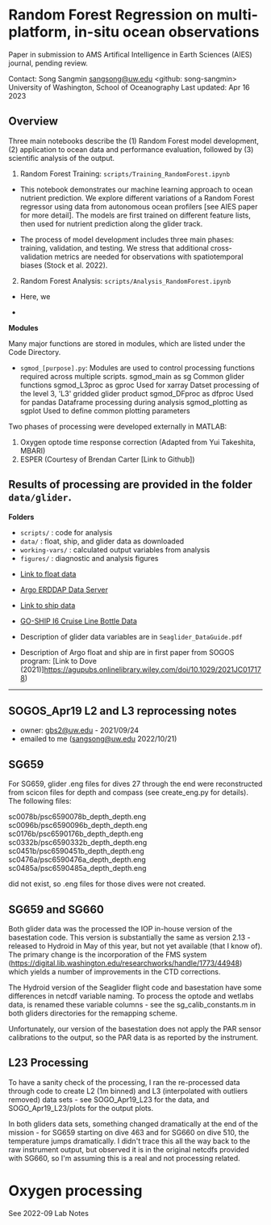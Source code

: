 # Random Forest Regression on multi-platform, in-situ ocean observations

Paper in submission to AMS Artifical Intelligence in Earth Sciences (AIES) journal, pending review. 

Contact: Song Sangmin <sangsong@uw.edu> <github: song-sangmin>
University of Washington, School of Oceanography
Last updated: Apr 16 2023

## Overview

Three main notebooks describe the (1) Random Forest model development, (2) application to ocean data and performance evaluation, followed by (3) scientific analysis of the output. 

1. Random Forest Training: `scripts/Training_RandomForest.ipynb`

- This notebook demonstrates our machine learning approach to ocean nutrient prediction. We explore different variations of a Random Forest regressor using data from autonomous ocean profilers [see AIES paper for more detail]. The models are first trained on different feature lists, then used for nutrient prediction along the glider track.

- The process of model development includes three main phases: training, validation, and testing. We stress that additional cross-validation metrics are needed for observations with spatiotemporal biases (Stock et al. 2022). 

2. Random Forest Analysis: `scripts/Analysis_RandomForest.ipynb`

- Here, we

- 

**Modules**

Many major functions are stored in modules, which are listed under the Code Directory.

- `sgmod_[purpose].py`: Modules are used to control processing functions required across multiple scripts.
                sgmod_main      as sg             Common glider functions
                sgmod_L3proc    as gproc          Used for xarray Datset processing of the level 3, 'L3' gridded glider product
                sgmod_DFproc    as dfproc         Used for pandas Dataframe processing during analysis
                sgmod_plotting  as sgplot         Used to define common plotting parameters

Two phases of processing were developed externally in MATLAB: 

1. Oxygen optode time response correction (Adapted from Yui Takeshita, MBARI)
2. ESPER (Courtesy of Brendan Carter [Link to Github])

Results of processing are provided in the folder `data/glider`.
---

**Folders**

- `scripts/` : code for analysis
- `data/` : float, ship, and glider data as downloaded
- `working-vars/` : calculated output variables from analysis
- `figures/` : diagnostic and analysis figures

<!-- 

Note* 
- To get to "standard" dec 23 version: (7 floats)
                        
                        Pull in larger argo file from float_processing.ipy

---
**Variable Naming Conventions**
    
*Satellite:*    
 
                fsle_backwards                  map of daily FSLE snapshots
                satellite_data                  adt, geo velocities, ssh anomalies 
*Glider:*    
 
                gp_659                          L3 dataset gridded on pressure
                gi_659                          L3 dataset gridded on isopycnals
                dav_659                         L3 dive-averaged metrics, incl. MLD
                df_659                          Flattened dataframe

                profid                          Unique name for each profile



 ---
**Data Sources**

<!-- [Link to gridded variables](https://uwnetid-my.sharepoint.com/:f:/g/personal/sangsong_uw_edu/Et5YKAWyry5KkSst28_unxsBE3Vc5TCbOGl-3lR4sTvSQQ?email=joycecai%40uw.edu&e=einIE4)

        - `gp_659_forMLGeo1026.nc`  (pressure-gridded 1m, glider #659)
        - `gp_660_forMLGeo1026.nc`  (pressure-gridded 1m, glider #660)

        - `gi_659_forMLGeo1026.nc`  (isopycnal-gridded .001, glider #659)
        - `gi_659_forMLGeo1026.nc`  (isopycnal-gridded .001, glider #659)

                - 'fsle_backwards.nc'           (1-day FSLE from AVISO)
                - 'satellite_data.nc'           (ADT product from AVISO)
 -->
- [Link to float data](https://uwnetid-my.sharepoint.com/:f:/g/personal/sangsong_uw_edu/Es-ESkVfIlpHhpFq7o5LTaoBtqv6pWj6rntxMyXieLEq8A?e=FeRRjs)



- [Argo ERDDAP Data Server](http://www.argodatamgt.org/Access-to-data/ERDDAP-data-server)



- [Link to ship data](https://uwnetid-my.sharepoint.com/:f:/g/personal/sangsong_uw_edu/ErLtPwS6pdZClgo0Flp9lq8Bz73FRmUlhR2zf329gDH-3w?e=hCzidh)
- [GO-SHIP I6 Cruise Line Bottle Data](https://cchdo.ucsd.edu/cruise/325020190403)
- Description of glider data variables are in `Seaglider_DataGuide.pdf`
- Description of Argo float and ship are in first paper from SOGOS program: [Link to Dove (2021)]https://agupubs.onlinelibrary.wiley.com/doi/10.1029/2021JC017178)


 ---
 ## SOGOS_Apr19 L2 and L3 reprocessing notes

- owner: gbs2@uw.edu - 2021/09/24
- emailed to me (sangsong@uw.edu 2022/10/21)

## SG659
For SG659, glider .eng files for dives 27 through the end were reconstructed from scicon files for
depth and compass (see create_eng.py for details).  The following files:

sc0078b/psc6590078b_depth_depth.eng 
sc0096b/psc6590096b_depth_depth.eng 
sc0176b/psc6590176b_depth_depth.eng 
sc0332b/psc6590332b_depth_depth.eng 
sc0451b/psc6590451b_depth_depth.eng 
sc0476a/psc6590476a_depth_depth.eng 
sc0485a/psc6590485a_depth_depth.eng 

did not exist, so .eng files for those dives were not created.

## SG659 and SG660
Both glider data was the processed the IOP in-house version of the basestation
code.  This version is substantially the same as version 2.13 - released to
Hydroid in May of this year, but not yet available (that I know of).  The
primary change is the incorporation of the FMS system
(https://digital.lib.washington.edu/researchworks/handle/1773/44948) which
yields a number of improvements in the CTD corrections. 

The Hydroid version of the Seaglider flight code and basestation have some
differences in netcdf variable naming.  To process the optode and wetlabs data,
is renamed these variable columns - see the sg_calib_constants.m in both
gliders directories for the remapping scheme.

Unfortunately, our version of the basestation does not apply the PAR sensor
calibrations to the output, so the PAR data is as reported by the instrument.

## L23 Processing
To have a sanity check of the processing, I ran the re-processed data through
code to create L2 (1m binned) and L3 (interpolated with outliers removed) data
sets - see SOGO_Apr19_L23 for the data, and SOGO_Apr19_L23/plots for the output
plots. 

In both gliders data sets, something changed dramatically at the end of the
mission - for SG659 starting on dive 463 and for SG660 on dive 510, the
temperature jumps dramatically.  I didn't trace this all the way back to the
raw instrument output, but observed it is in the original netcdfs provided with
SG660, so I'm assuming this is a real and not processing related.


# Oxygen processing
See 2022-09 Lab Notes
